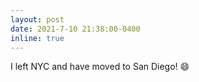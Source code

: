 ```yaml
---
layout: post
date: 2021-7-10 21:38:00-0400
inline: true
---
```


I left NYC and have moved to San Diego! :smile:
